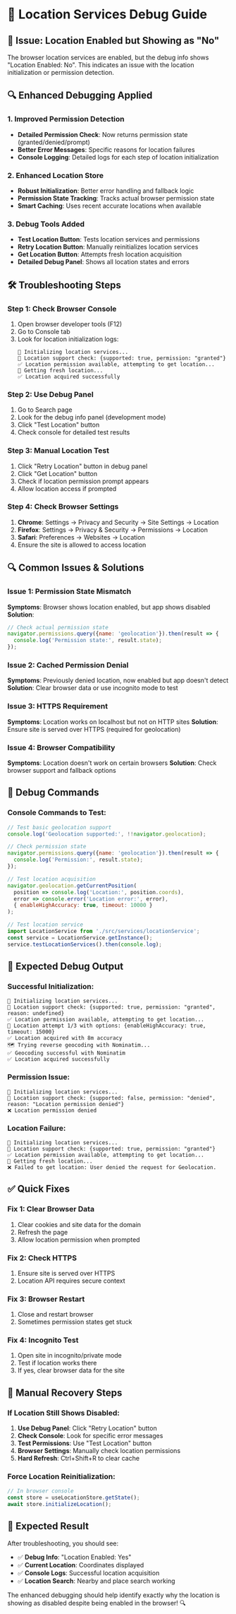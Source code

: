 # 🔧 Location Services Debug Guide

## 🚨 **Issue: Location Enabled but Showing as "No"**

The browser location services are enabled, but the debug info shows "Location Enabled: No". This indicates an issue with the location initialization or permission detection.

## 🔍 **Enhanced Debugging Applied**

### **1. Improved Permission Detection**
- **Detailed Permission Check**: Now returns permission state (granted/denied/prompt)
- **Better Error Messages**: Specific reasons for location failures
- **Console Logging**: Detailed logs for each step of location initialization

### **2. Enhanced Location Store**
- **Robust Initialization**: Better error handling and fallback logic
- **Permission State Tracking**: Tracks actual browser permission state
- **Smart Caching**: Uses recent accurate locations when available

### **3. Debug Tools Added**
- **Test Location Button**: Tests location services and permissions
- **Retry Location Button**: Manually reinitializes location services
- **Get Location Button**: Attempts fresh location acquisition
- **Detailed Debug Panel**: Shows all location states and errors

## 🛠️ **Troubleshooting Steps**

### **Step 1: Check Browser Console**
1. Open browser developer tools (F12)
2. Go to Console tab
3. Look for location initialization logs:
   ```
   🚀 Initializing location services...
   📍 Location support check: {supported: true, permission: "granted"}
   ✅ Location permission available, attempting to get location...
   🎯 Getting fresh location...
   ✅ Location acquired successfully
   ```

### **Step 2: Use Debug Panel**
1. Go to Search page
2. Look for the debug info panel (development mode)
3. Click "Test Location" button
4. Check console for detailed test results

### **Step 3: Manual Location Test**
1. Click "Retry Location" button in debug panel
2. Click "Get Location" button
3. Check if location permission prompt appears
4. Allow location access if prompted

### **Step 4: Check Browser Settings**
1. **Chrome**: Settings → Privacy and Security → Site Settings → Location
2. **Firefox**: Settings → Privacy & Security → Permissions → Location
3. **Safari**: Preferences → Websites → Location
4. Ensure the site is allowed to access location

## 🔍 **Common Issues & Solutions**

### **Issue 1: Permission State Mismatch**
**Symptoms**: Browser shows location enabled, but app shows disabled
**Solution**: 
```javascript
// Check actual permission state
navigator.permissions.query({name: 'geolocation'}).then(result => {
  console.log('Permission state:', result.state);
});
```

### **Issue 2: Cached Permission Denial**
**Symptoms**: Previously denied location, now enabled but app doesn't detect
**Solution**: Clear browser data or use incognito mode to test

### **Issue 3: HTTPS Requirement**
**Symptoms**: Location works on localhost but not on HTTP sites
**Solution**: Ensure site is served over HTTPS (required for geolocation)

### **Issue 4: Browser Compatibility**
**Symptoms**: Location doesn't work on certain browsers
**Solution**: Check browser support and fallback options

## 🧪 **Debug Commands**

### **Console Commands to Test:**
```javascript
// Test basic geolocation support
console.log('Geolocation supported:', !!navigator.geolocation);

// Check permission state
navigator.permissions.query({name: 'geolocation'}).then(result => {
  console.log('Permission:', result.state);
});

// Test location acquisition
navigator.geolocation.getCurrentPosition(
  position => console.log('Location:', position.coords),
  error => console.error('Location error:', error),
  { enableHighAccuracy: true, timeout: 10000 }
);

// Test location service
import LocationService from './src/services/locationService';
const service = LocationService.getInstance();
service.testLocationServices().then(console.log);
```

## 🎯 **Expected Debug Output**

### **Successful Initialization:**
```
🚀 Initializing location services...
📍 Location support check: {supported: true, permission: "granted", reason: undefined}
✅ Location permission available, attempting to get location...
🎯 Location attempt 1/3 with options: {enableHighAccuracy: true, timeout: 15000}
✅ Location acquired with 8m accuracy
🗺️ Trying reverse geocoding with Nominatim...
✅ Geocoding successful with Nominatim
✅ Location acquired successfully
```

### **Permission Issue:**
```
🚀 Initializing location services...
📍 Location support check: {supported: false, permission: "denied", reason: "Location permission denied"}
❌ Location permission denied
```

### **Location Failure:**
```
🚀 Initializing location services...
📍 Location support check: {supported: true, permission: "granted"}
✅ Location permission available, attempting to get location...
🎯 Getting fresh location...
❌ Failed to get location: User denied the request for Geolocation.
```

## ✅ **Quick Fixes**

### **Fix 1: Clear Browser Data**
1. Clear cookies and site data for the domain
2. Refresh the page
3. Allow location permission when prompted

### **Fix 2: Check HTTPS**
1. Ensure site is served over HTTPS
2. Location API requires secure context

### **Fix 3: Browser Restart**
1. Close and restart browser
2. Sometimes permission states get stuck

### **Fix 4: Incognito Test**
1. Open site in incognito/private mode
2. Test if location works there
3. If yes, clear browser data for the site

## 🔄 **Manual Recovery Steps**

### **If Location Still Shows Disabled:**
1. **Use Debug Panel**: Click "Retry Location" button
2. **Check Console**: Look for specific error messages
3. **Test Permissions**: Use "Test Location" button
4. **Browser Settings**: Manually check location permissions
5. **Hard Refresh**: Ctrl+Shift+R to clear cache

### **Force Location Reinitialization:**
```javascript
// In browser console
const store = useLocationStore.getState();
await store.initializeLocation();
```

## 🎊 **Expected Result**

After troubleshooting, you should see:
- ✅ **Debug Info**: "Location Enabled: Yes"
- ✅ **Current Location**: Coordinates displayed
- ✅ **Console Logs**: Successful location acquisition
- ✅ **Location Search**: Nearby and place search working

The enhanced debugging should help identify exactly why the location is showing as disabled despite being enabled in the browser! 🔍